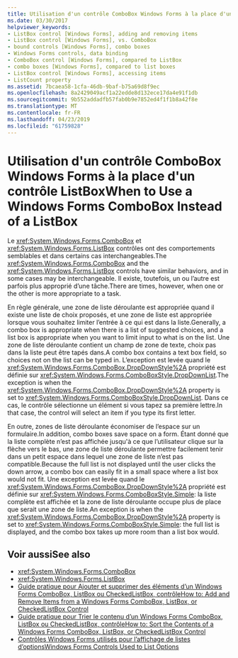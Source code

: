 ```yaml
---
title: Utilisation d'un contrôle ComboBox Windows Forms à la place d'un contrôle ListBox
ms.date: 03/30/2017
helpviewer_keywords:
- ListBox control [Windows Forms], adding and removing items
- ListBox control [Windows Forms], vs. ComboBox
- bound controls [Windows Forms], combo boxes
- Windows Forms controls, data binding
- ComboBox control [Windows Forms], compared to ListBox
- combo boxes [Windows Forms], compared to list boxes
- ListBox control [Windows Forms], accessing items
- ListCount property
ms.assetid: 7bcaea58-1cfa-46db-9baf-b75a69d8f9ec
ms.openlocfilehash: 8a2429049acf1a22edde8d132ece17da4e91f1db
ms.sourcegitcommit: 9b552addadfb57fab0b9e7852ed4f1f1b8a42f8e
ms.translationtype: MT
ms.contentlocale: fr-FR
ms.lasthandoff: 04/23/2019
ms.locfileid: "61759828"
---
```

# <a name="when-to-use-a-windows-forms-combobox-instead-of-a-listbox"></a><span data-ttu-id="40e1d-102">Utilisation d'un contrôle ComboBox Windows Forms à la place d'un contrôle ListBox</span><span class="sxs-lookup"><span data-stu-id="40e1d-102">When to Use a Windows Forms ComboBox Instead of a ListBox</span></span>
<span data-ttu-id="40e1d-103">Le <xref:System.Windows.Forms.ComboBox> et <xref:System.Windows.Forms.ListBox> contrôles ont des comportements semblables et dans certains cas interchangeables.</span><span class="sxs-lookup"><span data-stu-id="40e1d-103">The <xref:System.Windows.Forms.ComboBox> and the <xref:System.Windows.Forms.ListBox> controls have similar behaviors, and in some cases may be interchangeable.</span></span> <span data-ttu-id="40e1d-104">Il existe, toutefois, un ou l’autre est parfois plus approprié d’une tâche.</span><span class="sxs-lookup"><span data-stu-id="40e1d-104">There are times, however, when one or the other is more appropriate to a task.</span></span>  
  
 <span data-ttu-id="40e1d-105">En règle générale, une zone de liste déroulante est appropriée quand il existe une liste de choix proposés, et une zone de liste est appropriée lorsque vous souhaitez limiter l’entrée à ce qui est dans la liste.</span><span class="sxs-lookup"><span data-stu-id="40e1d-105">Generally, a combo box is appropriate when there is a list of suggested choices, and a list box is appropriate when you want to limit input to what is on the list.</span></span> <span data-ttu-id="40e1d-106">Une zone de liste déroulante contient un champ de zone de texte, choix pas dans la liste peut être tapés dans.</span><span class="sxs-lookup"><span data-stu-id="40e1d-106">A combo box contains a text box field, so choices not on the list can be typed in.</span></span> <span data-ttu-id="40e1d-107">L’exception est levée quand le <xref:System.Windows.Forms.ComboBox.DropDownStyle%2A> propriété est définie sur <xref:System.Windows.Forms.ComboBoxStyle.DropDownList>.</span><span class="sxs-lookup"><span data-stu-id="40e1d-107">The exception is when the <xref:System.Windows.Forms.ComboBox.DropDownStyle%2A> property is set to <xref:System.Windows.Forms.ComboBoxStyle.DropDownList>.</span></span> <span data-ttu-id="40e1d-108">Dans ce cas, le contrôle sélectionne un élément si vous tapez sa première lettre.</span><span class="sxs-lookup"><span data-stu-id="40e1d-108">In that case, the control will select an item if you type its first letter.</span></span>  
  
 <span data-ttu-id="40e1d-109">En outre, zones de liste déroulante économiser de l’espace sur un formulaire.</span><span class="sxs-lookup"><span data-stu-id="40e1d-109">In addition, combo boxes save space on a form.</span></span> <span data-ttu-id="40e1d-110">Étant donné que la liste complète n’est pas affichée jusqu'à ce que l’utilisateur clique sur la flèche vers le bas, une zone de liste déroulante permettre facilement tenir dans un petit espace dans lequel une zone de liste n’est pas compatible.</span><span class="sxs-lookup"><span data-stu-id="40e1d-110">Because the full list is not displayed until the user clicks the down arrow, a combo box can easily fit in a small space where a list box would not fit.</span></span> <span data-ttu-id="40e1d-111">Une exception est levée quand le <xref:System.Windows.Forms.ComboBox.DropDownStyle%2A> propriété est définie sur <xref:System.Windows.Forms.ComboBoxStyle.Simple>: la liste complète est affichée et la zone de liste déroulante occupe plus de place que serait une zone de liste.</span><span class="sxs-lookup"><span data-stu-id="40e1d-111">An exception is when the <xref:System.Windows.Forms.ComboBox.DropDownStyle%2A> property is set to <xref:System.Windows.Forms.ComboBoxStyle.Simple>: the full list is displayed, and the combo box takes up more room than a list box would.</span></span>  
  
## <a name="see-also"></a><span data-ttu-id="40e1d-112">Voir aussi</span><span class="sxs-lookup"><span data-stu-id="40e1d-112">See also</span></span>

- <xref:System.Windows.Forms.ComboBox>
- <xref:System.Windows.Forms.ListBox>
- [<span data-ttu-id="40e1d-113">Guide pratique pour Ajouter et supprimer des éléments d’un Windows Forms ComboBox, ListBox ou CheckedListBox, contrôle</span><span class="sxs-lookup"><span data-stu-id="40e1d-113">How to: Add and Remove Items from a Windows Forms ComboBox, ListBox, or CheckedListBox Control</span></span>](add-and-remove-items-from-a-wf-combobox.md)
- [<span data-ttu-id="40e1d-114">Guide pratique pour Trier le contenu d’un Windows Forms ComboBox, ListBox ou CheckedListBox, contrôle</span><span class="sxs-lookup"><span data-stu-id="40e1d-114">How to: Sort the Contents of a Windows Forms ComboBox, ListBox, or CheckedListBox Control</span></span>](sort-the-contents-of-a-wf-combobox-listbox-or-checkedlistbox-control.md)
- [<span data-ttu-id="40e1d-115">Contrôles Windows Forms utilisés pour l’affichage de listes d’options</span><span class="sxs-lookup"><span data-stu-id="40e1d-115">Windows Forms Controls Used to List Options</span></span>](windows-forms-controls-used-to-list-options.md)
